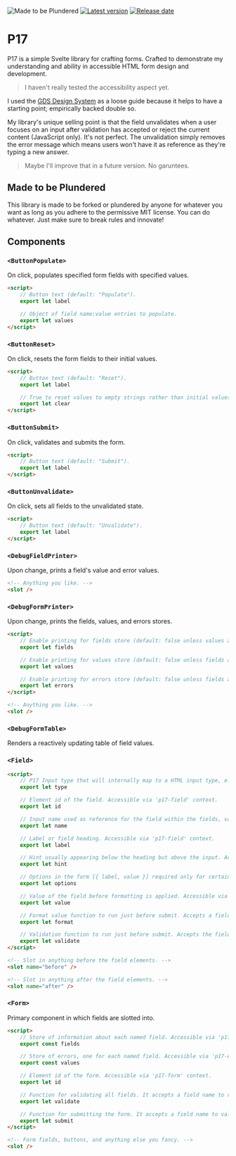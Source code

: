 ![Made to be Plundered](https://img.shields.io/badge/Made%20to%20be%20Plundered-royalblue)
[![Latest version](https://img.shields.io/github/v/release/PaulioRandall/p17)](https://github.com/PaulioRandall/p17/releases)
[![Release date](https://img.shields.io/github/release-date/PaulioRandall/p17)](https://github.com/PaulioRandall/p17/releases)

# P17

P17 is a simple Svelte library for crafting forms. Crafted to demonstrate my understanding and ability in accessible HTML form design and development.

> I haven't really tested the accessibility aspect yet.

I used the [GDS Design System](https://design-system.service.gov.uk/) as a loose guide because it helps to have a starting point; empirically backed double so.

My library's unique selling point is that the field unvalidates when a user focuses on an input after validation has accepted or reject the current content (JavaScript only). It's not perfect. The unvalidation simply removes the error message which means users won't have it as reference as they're typing a new answer.

> Maybe I'll improve that in a future version. No garuntees.

## Made to be Plundered

This library is made to be forked or plundered by anyone for whatever you want as long as you adhere to the permissive MIT license. You can do whatever. Just make sure to break rules and innovate!

## Components

### `<ButtonPopulate>`

On click, populates specified form fields with specified values.

```html
<script>
	// Button text (default: "Populate").
	export let label

	// Object of field name:value entries to populate.
	export let values
</script>
```

### `<ButtonReset>`

On click, resets the form fields to their initial values.

```html
<script>
	// Button text (default: "Reset").
	export let label

	// True to reset values to empty strings rather than initial values (default: false).
	export let clear
</script>
```

### `<ButtonSubmit>`

On click, validates and submits the form.

```html
<script>
	// Button text (default: "Submit").
	export let label
</script>
```

### `<ButtonUnvalidate>`

On click, sets all fields to the unvalidated state.

```html
<script>
	// Button text (default: "Unvalidate").
	export let label
</script>
```

### `<DebugFieldPrinter>`

Upon change, prints a field's value and error values.

```html
<!-- Anything you like. -->
<slot />
```

### `<DebugFormPrinter>`

Upon change, prints the fields, values, and errors stores.

```html
<script>
	// Enable printing for fields store (default: false unless values and errors props are also false).
	export let fields

	// Enable printing for values store (default: false unless fields and errors props are also false).
	export let values

	// Enable printing for errors store (default: false unless fields and values props are also false).
	export let errors
</script>

<!-- Anything you like. -->
<slot />
```

### `<DebugFormTable>`

Renders a reactively updating table of field values.

### `<Field>`

```html
<script>
	// P17 Input type that will internally map to a HTML input type, e.g. text, number, phone, etc. Accessible via 'p17-field' context.
	export let type

	// Element id of the field. Accessible via 'p17-field' context.
	export let id

	// Input name used as reference for the field within the fields, values, and errors stores. Accessible via 'p17-field' context.
	export let name

	// Label or field heading. Accessible via 'p17-field' context.
	export let label

	// Hint usually appearing below the heading but above the input. Accessible via 'p17-field' context.
	export let hint

	// Options in the form [{ label, value }] required only for certain fields such as select, checkboxgroup, and radiogroup. Accessible via 'p17-field' context.
	export let options

	// Value of the field before formatting is applied. Accessible via 'p17-values' context.
	export let value

	// Format value function to run just before submit. Accepts a field value and returns a formatted version. Accessible via 'p17-field' context.
	export let format

	// Validation function to run just before submit. Accepts the field value and returns an error string, null, or undefined. Accessible via 'p17-field' context.
	export let validate
</script>

<!-- Slot in anything before the field elements. -->
<slot name="before" />

<!-- Slot in anything after the field elements. -->
<slot name="after" />
```

### `<Form>`

Primary component in which fields are slotted into.

```html
<script>
	// Store of information about each named field. Accessible via 'p17-fields' context.
	export const fields

	// Store of errors, one for each named field. Accessible via 'p17-errors' context.
	export const values

	// Element id of the form. Accessible via 'p17-form' context.
	export let id

	// Function for validating all fields. It accepts a field name to value object and must return a field name to errors object. Accessible via 'p17-form' context.
	export let validate

	// Function for submitting the form. It accepts a field name to value object. Accessible via 'p17-form' context.
	export let submit
</script>

<!-- Form fields, buttons, and anything else you fancy. -->
<slot />
```
